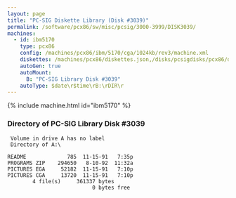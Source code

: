 ```yaml
---
layout: page
title: "PC-SIG Diskette Library (Disk #3039)"
permalink: /software/pcx86/sw/misc/pcsig/3000-3999/DISK3039/
machines:
  - id: ibm5170
    type: pcx86
    config: /machines/pcx86/ibm/5170/cga/1024kb/rev3/machine.xml
    diskettes: /machines/pcx86/diskettes.json,/disks/pcsigdisks/pcx86/diskettes.json
    autoGen: true
    autoMount:
      B: "PC-SIG Library Disk #3039"
    autoType: $date\r$time\rB:\rDIR\r
---
```


{% include machine.html id="ibm5170" %}

### Directory of PC-SIG Library Disk #3039

     Volume in drive A has no label
     Directory of A:\

    README             785  11-15-91   7:35p
    PROGRAMS ZIP    294650   8-10-92  11:32a
    PICTURES EGA     52182  11-15-91   7:10p
    PICTURES CGA     13720  11-15-91   7:10p
            4 file(s)     361337 bytes
                               0 bytes free
